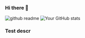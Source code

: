 ### Hi there 👋
![github readme](https://user-images.githubusercontent.com/60957946/89313590-e304a580-d6a2-11ea-9148-ea9be7169d90.jpg)
![Your GitHub stats](https://github-readme-stats.vercel.app/api?username=angga-22&show_icons=true&theme=radical)

### Test descr
<!--
**angga-22/angga-22** is a ✨ _special_ ✨ repository because its `README.md` (this file) appears on your GitHub profile.

Here are some ideas to get you started:

- 🔭 I’m currently working on ...
- 🌱 I’m currently learning ...
- 👯 I’m looking to collaborate on ...
- 🤔 I’m looking for help with ...
- 💬 Ask me about ...
- 📫 How to reach me: ...
- 😄 Pronouns: ...
- ⚡ Fun fact: ...
-->
